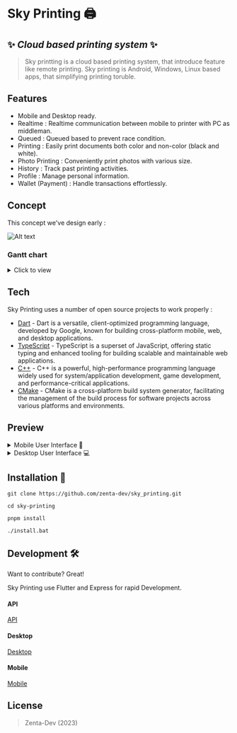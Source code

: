 # Sky Printing 🖨️
## ✨ _Cloud based printing system_ ✨

> Sky printting is a cloud based printing system, that introduce feature like remote printing. Sky printing is Android, Windows, Linux based apps, that simplifying printing toruble.   


## Features
- Mobile and Desktop ready.
- Realtime : Realtime communication between mobile to printer with PC as middleman.
- Queued : Queued based to prevent race condition.
- Printing : Easily print documents both color and non-color (black and white). 
- Photo Printing : Conveniently print photos with various size.
- History : Track past printing activities.
- Profile : Manage personal information.
- Wallet (Payment) : Handle transactions effortlessly.

## Concept
This concept we've design early :

![Alt text](https://raw.githubusercontent.com/Zenta-Code/sky_printing/dc5499dfc3426b2e39b4501d9a05bda69157d479/images/base-concepts.svg "Base Concepts")

### Gantt chart

<details>
    <summary>Click to view</summary>

```mermaid
gantt
    title Sky Printing

    section Environment Setup
        Initialize Turborepo     :a1, 2023-01-01, 30d
        Setup API Workspace     :after a1  , 20d
        Setup Mobile Workspace  :after a1  , 20d
        Setup Desktop Workspace :after a1  , 20d
        Setup Shared Package    :after a1  , 20d

    section API
        Create Schema            :a2, 2023-02-01, 40d
            User                 :after a2, 10d
            Store                :after a2, 10d
            Printer              :after a2, 10d
            Bundle               :after a2, 10d
            Document             :after a2, 10d
            Order                :after a2, 10d
        Create Rest API Controller :after a2  , 20d
            User                 :after a2, 5d
            Store                :after a2, 5d
            Printer              :after a2, 5d
            Bundle               :after a2, 5d
            Document             :after a2, 5d
            Order                :after a2, 5d
        Create Seeder             :after a2  , 5d
        Create Types Validation   :after a2  , 10d
            User                 :after a2, 2d
            Store                :after a2, 2d
            Printer              :after a2, 2d
            Bundle               :after a2, 2d
            Document             :after a2, 2d
            Order                :after a2, 2d
        Optimize Auth with Middleware :after a2, 5d
        Create Sanitizer for Crucial Data :after a2, 5d
        Create Routing for Rest API :after a2, 5d
        Create WebSocket         :after a2, 5d
        Add Payment Gateway      :after a2, 5d

    section Create Core Package
        Create Entities          :a3, 2023-03-15, 40d
            User                 :after a3, 7d
            Store                :after a3, 7d
            Printer              :after a3, 7d
            Bundle               :after a3, 7d
            Document             :after a3, 7d
            Order                :after a3, 7d
        Create Models            :after a3  , 20d
            User                 :after a3, 5d
            Store                :after a3, 5d
            Printer              :after a3, 5d
            Bundle               :after a3, 5d
            Document             :after a3, 5d
            Order                :after a3, 5d
        Create Core Package       :after a3  , 30d
            Create Response Handler :after a3, 5d
            Create Common Utilities & Context Extension :after a3, 5d
            Create Network Adapter :after a3, 5d
            Create WebSocket Adapter :after a3, 5d
            Create Payment Gateway Adapter :after a3, 5d
            Create GPS Adapter   :after a3, 5d
            Create Localization  :after a3, 5d
        Create Abstraction Contract Repository :after a3, 15d
            Auth                 :after a3, 5d
            Store                :after a3, 5d
            Product              :after a3, 5d
            Location             :after a3, 5d
        Create Implementation of Contract Repository :after a3, 15d
            Auth                 :after a3, 5d
            Store                :after a3, 5d
            Product              :after a3, 5d
            Location             :after a3, 5d
        Create Data Source        :after a3  , 25d
            Remote               :after a3, 5d
            Auth                 :after a3, 5d
            Store                :after a3, 5d
            Local                :after a3, 5d
            GPS Location         :after a3, 5d
        Create Use Case           :after a3  , 40d
            Login                :after a3, 3d
            Register             :after a3, 3d
            Fetch User Data      :after a3, 3d
            Fetch Store          :after a3, 3d
            Fetch Store Products :after a3, 3d
            Post Order           :after a3, 3d
            Update Location      :after a3, 3d
            Connect Socket        :after a3, 3d
            Join Room (Store)    :after a3, 3d
            Send Socket Message  :after a3, 3d
            Retrieve Broadcast Message :after a3, 3d
        Local                    :after a3  , 5d
            Fetch GPS Location   :after a3, 5d

```

</details>

## Tech

Sky Printing uses a number of open source projects to work properly :

- [Dart](https://dart.dev/get-dart/) - Dart is a versatile, client-optimized programming language, developed by Google, known for building cross-platform mobile, web, and desktop applications.
- [TypeScript](https://www.npmjs.com/package/typescript) - TypeScript is a superset of JavaScript, offering static typing and enhanced tooling for building scalable and maintainable web applications.
- [C++](https://code.visualstudio.com/docs/languages/cpp) - C++ is a powerful, high-performance programming language widely used for system/application development, game development, and performance-critical applications.
- [CMake](https://cmake.org/cmake/help/latest/guide/tutorial/Installing%20and%20Testing.html) - CMake is a cross-platform build system generator, facilitating the management of the build process for software projects across various platforms and environments.

## Preview

<details>
    <summary>Mobile User Interface 📱</summary>
    
- Landing Screen
![Alt text](https://github.com/zenta-dev/sky_printing/blob/main/images/Mobile/Landing%20Space.png?raw=true "Landing Screen") 
- Login Screen
![Alt text](https://github.com/zenta-dev/sky_printing/blob/main/images/Mobile/Login.png?raw=true "Login Screen")
- Home Screen
![Alt text](https://github.com/zenta-dev/sky_printing/blob/main/images/Mobile/Home.png?raw=true "Home Screen")
- Print Screen
![Alt text](https://github.com/zenta-dev/sky_printing/blob/main/images/Mobile/Upload%20File.png?raw=true "Print screen")
- Preview Screen
![Alt text](https://github.com/zenta-dev/sky_printing/blob/main/images/Mobile/View%20File.png?raw=true "Prview Screen")
</details>

<details>
    <summary>Desktop User Interface 💻</summary>
    
- Dashboard Screen
![Alt text](https://github.com/zenta-dev/sky_printing/blob/main/images/Desktop/Home.png?raw=true "Dashboard")
- Print Queue
![Alt text](https://github.com/zenta-dev/sky_printing/blob/main/images/Desktop/Order.png?raw=true "Print Queue")
</details>

## Installation 🚀

```
git clone https://github.com/zenta-dev/sky_printing.git
```
```
cd sky-printing
```
```
pnpm install
```
```
./install.bat
```

## Development 🛠️
Want to contribute? Great!

Sky Printing use Flutter and Express for rapid Development. 

#### API
[API](https://github.com/Zenta-Code/sky_printing/blob/main/apps/desktop/README.md)

#### Desktop
[Desktop](https://github.com/Zenta-Code/sky_printing/blob/main/apps/desktop/README.md)

#### Mobile
[Mobile](https://github.com/Zenta-Code/sky_printing/blob/main/apps/mobile/README.md)

## License

> Zenta-Dev (2023) 

